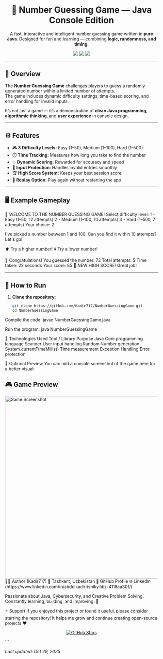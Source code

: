 <h1 align="center">🎯 Number Guessing Game — Java Console Edition</h1>

<p align="center">
A fast, interactive and intelligent number guessing game written in <b>pure Java</b>.  
Designed for fun and learning — combining <b>logic, randomness, and timing</b>.  
</p>

<p align="center">
  <img src="https://img.shields.io/badge/Language-Java-red?style=for-the-badge"/>
  <img src="https://img.shields.io/badge/Status-Completed-success?style=for-the-badge"/>
  <img src="https://img.shields.io/badge/Version-1.0-blue?style=for-the-badge"/>
</p>

---

## 🧠 Overview

The **Number Guessing Game** challenges players to guess a randomly generated number within a limited number of attempts.  
The game includes dynamic difficulty settings, time-based scoring, and error handling for invalid inputs.  

It’s not just a game — it’s a demonstration of **clean Java programming**, **algorithmic thinking**, and **user experience** in console design.

---

## ⚙️ Features

- 🎮 **3 Difficulty Levels:** Easy (1–50), Medium (1–100), Hard (1–500)  
- ⏱️ **Time Tracking:** Measures how long you take to find the number  
- 💥 **Dynamic Scoring:** Rewarded for accuracy and speed  
- 🚫 **Input Protection:** Handles invalid entries smoothly  
- 🏆 **High Score System:** Keeps your best session score  
- 💬 **Replay Option:** Play again without restarting the app

---

## 🖥️ Example Gameplay

🎯 WELCOME TO THE NUMBER GUESSING GAME!
Select difficulty level:
1 - Easy (1–50, 12 attempts)
2 - Medium (1–100, 10 attempts)
3 - Hard (1–500, 7 attempts)
Your choice: 2

I've picked a number between 1 and 100.
Can you find it within 10 attempts? Let's go!

⬆️ Try a higher number!
⬇️ Try a lower number!

🎉 Congratulations! You guessed the number: 73
Total attempts: 5
Time taken: 22 seconds
Your score: 85
🥇 NEW HIGH SCORE! Great job!

---

## 🚀 How to Run

1. **Clone the repository:**
   ```bash
   git clone https://github.com/Kadir717/NumberGuessingGame.git
   cd NumberGuessingGame

Compile the code:
javac NumberGuessingGame.java

Run the program:
java NumberGuessingGame


🧩 Technologies Used
Tool / Library	Purpose
Java	Core programming language
Scanner	User input handling
Random	Number generation
System.currentTimeMillis()	Time measurement
Exception Handling	Error protection



📸 Optional Preview
You can add a console screenshot of the game here for a better visual:


## 🎮 Game Preview
<img src="screenshot.png" alt="Game Screenshot" width="600"/>
👨‍💻 Author
(Kadir717)
📍 Tashkent, Uzbekistan
💼 GitHub Profile
🌐 LinkedIn (https://www.linkedin.com/in/abdulkadir-ishikyildiz-4118aa301/)

Passionate about Java, Cybersecurity, and Creative Problem Solving.
Constantly learning, building, and improving. 🚀

⭐ Support
If you enjoyed this project or found it useful, please consider starring the repository!
It helps me grow and continue creating open-source projects ❤️

<p align="center"> <a href="https://github.com/Kadir717/NumberGuessingGame"> <img src="https://img.shields.io/github/stars/Kadir717/NumberGuessingGame?style=social" alt="GitHub Stars"> </a> </p> ```

_Last updated: Oct 29, 2025_
